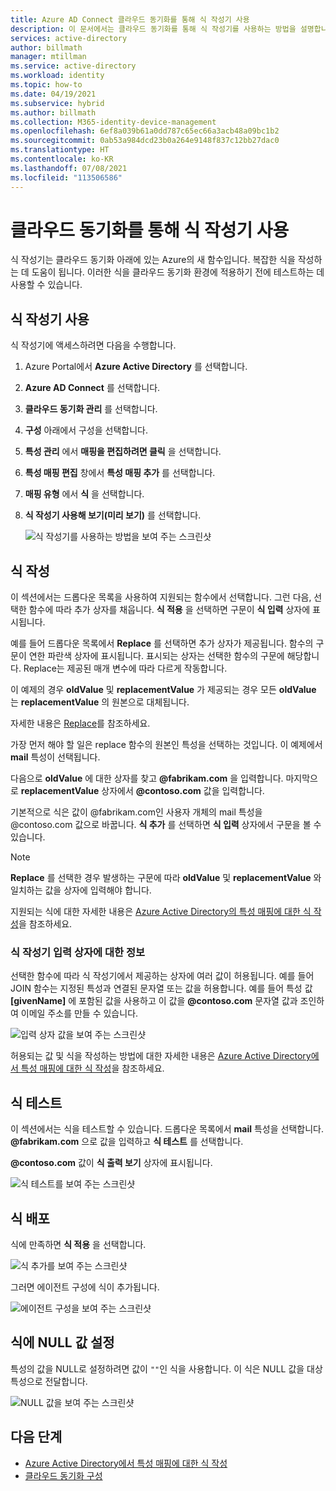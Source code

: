 ```yaml
---
title: Azure AD Connect 클라우드 동기화를 통해 식 작성기 사용
description: 이 문서에서는 클라우드 동기화를 통해 식 작성기를 사용하는 방법을 설명합니다.
services: active-directory
author: billmath
manager: mtillman
ms.service: active-directory
ms.workload: identity
ms.topic: how-to
ms.date: 04/19/2021
ms.subservice: hybrid
ms.author: billmath
ms.collection: M365-identity-device-management
ms.openlocfilehash: 6ef8a039b61a0dd787c65ec66a3acb48a09bc1b2
ms.sourcegitcommit: 0ab53a984dcd23b0a264e9148f837c12bb27dac0
ms.translationtype: HT
ms.contentlocale: ko-KR
ms.lasthandoff: 07/08/2021
ms.locfileid: "113506586"
---
```

# <a name="expression-builder-with-cloud-sync"></a>클라우드 동기화를 통해 식 작성기 사용
식 작성기는 클라우드 동기화 아래에 있는 Azure의 새 함수입니다. 복잡한 식을 작성하는 데 도움이 됩니다. 이러한 식을 클라우드 동기화 환경에 적용하기 전에 테스트하는 데 사용할 수 있습니다.

## <a name="use-the-expression-builder"></a>식 작성기 사용
식 작성기에 액세스하려면 다음을 수행합니다.

 1. Azure Portal에서 **Azure Active Directory** 를 선택합니다.
 1. **Azure AD Connect** 를 선택합니다.
 1. **클라우드 동기화 관리** 를 선택합니다.
 1. **구성** 아래에서 구성을 선택합니다.
 1. **특성 관리** 에서 **매핑을 편집하려면 클릭** 을 선택합니다.
 1. **특성 매핑 편집** 창에서 **특성 매핑 추가** 를 선택합니다.
 1. **매핑 유형** 에서 **식** 을 선택합니다.
 1. **식 작성기 사용해 보기(미리 보기)** 를 선택합니다.
 
    ![식 작성기를 사용하는 방법을 보여 주는 스크린샷](media/how-to-expression-builder/expression-1.png)

## <a name="build-an-expression"></a>식 작성
이 섹션에서는 드롭다운 목록을 사용하여 지원되는 함수에서 선택합니다. 그런 다음, 선택한 함수에 따라 추가 상자를 채웁니다. **식 적용** 을 선택하면 구문이 **식 입력** 상자에 표시됩니다.

예를 들어 드롭다운 목록에서 **Replace** 를 선택하면 추가 상자가 제공됩니다. 함수의 구문이 연한 파란색 상자에 표시됩니다. 표시되는 상자는 선택한 함수의 구문에 해당합니다. Replace는 제공된 매개 변수에 따라 다르게 작동합니다.

이 예제의 경우 **oldValue** 및 **replacementValue** 가 제공되는 경우 모든 **oldValue** 는 **replacementValue** 의 원본으로 대체됩니다.

자세한 내용은 [Replace](reference-expressions.md#replace)를 참조하세요.

가장 먼저 해야 할 일은 replace 함수의 원본인 특성을 선택하는 것입니다. 이 예제에서 **mail** 특성이 선택됩니다.

다음으로 **oldValue** 에 대한 상자를 찾고 **@fabrikam.com** 을 입력합니다. 마지막으로 **replacementValue** 상자에서 **@contoso.com** 값을 입력합니다.

기본적으로 식은 값이 @fabrikam.com인 사용자 개체의 mail 특성을 @contoso.com 값으로 바꿉니다. **식 추가** 를 선택하면 **식 입력** 상자에서 구문을 볼 수 있습니다.

>[!NOTE]
>**Replace** 를 선택한 경우 발생하는 구문에 따라 **oldValue** 및 **replacementValue** 와 일치하는 값을 상자에 입력해야 합니다.

지원되는 식에 대한 자세한 내용은 [Azure Active Directory의 특성 매핑에 대한 식 작성](reference-expressions.md)을 참조하세요.

### <a name="information-on-expression-builder-input-boxes"></a>식 작성기 입력 상자에 대한 정보
선택한 함수에 따라 식 작성기에서 제공하는 상자에 여러 값이 허용됩니다. 예를 들어 JOIN 함수는 지정된 특성과 연결된 문자열 또는 값을 허용합니다. 예를 들어 특성 값 **[givenName]** 에 포함된 값을 사용하고 이 값을 **@contoso.com** 문자열 값과 조인하여 이메일 주소를 만들 수 있습니다.

  ![입력 상자 값을 보여 주는 스크린샷](media/how-to-expression-builder/expression-8.png)

허용되는 값 및 식을 작성하는 방법에 대한 자세한 내용은 [Azure Active Directory에서 특성 매핑에 대한 식 작성](reference-expressions.md)을 참조하세요.

## <a name="test-an-expression"></a>식 테스트
이 섹션에서는 식을 테스트할 수 있습니다. 드롭다운 목록에서 **mail** 특성을 선택합니다. **@fabrikam.com** 으로 값을 입력하고 **식 테스트** 를 선택합니다.

**@contoso.com** 값이 **식 출력 보기** 상자에 표시됩니다.

 ![식 테스트를 보여 주는 스크린샷](media/how-to-expression-builder/expression-4.png)

## <a name="deploy-the-expression"></a>식 배포
식에 만족하면 **식 적용** 을 선택합니다.

![식 추가를 보여 주는 스크린샷](media/how-to-expression-builder/expression-5.png)

그러면 에이전트 구성에 식이 추가됩니다.

![에이전트 구성을 보여 주는 스크린샷](media/how-to-expression-builder/expression-6.png)

## <a name="set-a-null-value-on-an-expression"></a>식에 NULL 값 설정
특성의 값을 NULL로 설정하려면 값이 `""`인 식을 사용합니다. 이 식은 NULL 값을 대상 특성으로 전달합니다.

![NULL 값을 보여 주는 스크린샷](media/how-to-expression-builder/expression-7.png)


## <a name="next-steps"></a>다음 단계 

- [Azure Active Directory에서 특성 매핑에 대한 식 작성](reference-expressions.md)
- [클라우드 동기화 구성](how-to-configure.md)
